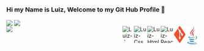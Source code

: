 ### Hi my Name is Luiz, Welcome to my Git Hub Profile 👋
  
  <img src="https://github-readme-stats.vercel.app/api?username=LuizzFelipe0&show_icons=true&theme=tokyonight&include_all_commits=true&count_private=true" height="130" align="center">
  <img height="120" src="https://github-readme-stats.vercel.app/api/top-langs/?username=LuizzFelipe0&layout=compact&langs_count=7&theme=tokyonight" align="center"/>
 <div align="center">
  <a href="https://github.com/LuizzFelipe0">
</div>
      <img align="right" alt="Luiz-Java" height="50" width="35"                 src="https://raw.githubusercontent.com/devicons/devicon/master/icons/java/java-original.svg">
      <img align="right" alt="Luiz-Git" height="45" width="30" src="https://raw.githubusercontent.com/devicons/devicon/master/icons/git/git-original.svg">
        <img align="right" alt="Luiz-React" height="45" width="35"  src="https://cdn.jsdelivr.net/gh/devicons/devicon/icons/react/react-original.svg" />
      <img align="right" alt="Luiz-Html" height="45" width="35" src="https://cdn.jsdelivr.net/gh/devicons/devicon/icons/html5/html5-plain-wordmark.svg" />
      <img align="right" alt="Luiz-Css" height="45" width="35"  src="https://cdn.jsdelivr.net/gh/devicons/devicon/icons/css3/css3-plain-wordmark.svg" />
      <img align="right" alt="Luiz-JavaScript" height="40" width="30"  src="https://cdn.jsdelivr.net/gh/devicons/devicon/icons/javascript/javascript-plain.svg" />
         <div align="left" a href ="mailto:luizfelipecanariocosta@gmail.com"><img src="https://img.shields.io/badge/-Gmail-%23333?style=for-the-badge&logo=gmail&logoColor=red" target="_blank"></a>

      
